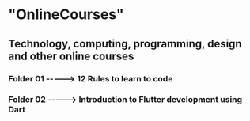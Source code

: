 # "OnlineCourses"
## Technology, computing, programming, design and other online courses
### Folder 01 -----> 12 Rules to learn to code
### Folder 02 -----> Introduction to Flutter development using Dart